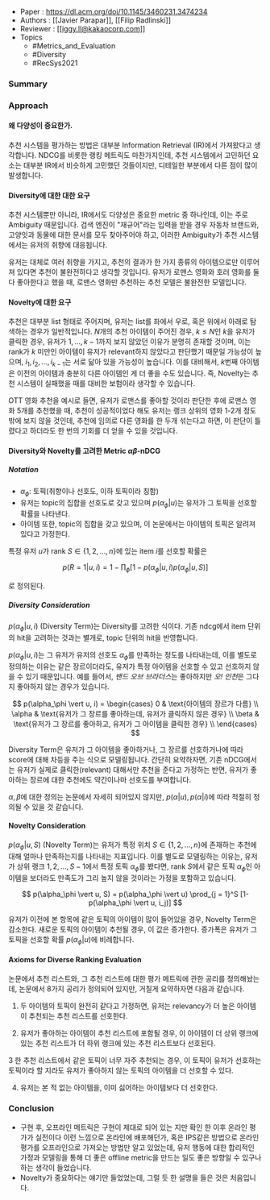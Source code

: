 - Paper : https://dl.acm.org/doi/10.1145/3460231.3474234
- Authors : [[Javier Parapar]], [[Filip Radlinski]]
- Reviewer : [[iggy.ll@kakaocorp.com]]
- Topics
	- #Metrics_and_Evaluation 
	- #Diversity 
	- #RecSys2021

### Summary

### Approach
#### 왜 다양성이 중요한가.
추천 시스템을 평가하는 방법은 대부분 Information Retrieval (IR)에서 가져왔다고 생각합니다. NDCG를 비롯한 랭킹 메트릭도 마찬가지인데, 추천 시스템에서 고민하던 요소는 대부분 IR에서 비슷하게 고민했던 것들이지만, 디테일한 부분에서 다른 점이 많이 발생합니다.

#### Diversity에 대한 대한 요구
추천 시스템뿐만 아니라, IR에서도 다양성은 중요한 metric 중 하나인데, 이는 주로 Ambiguity 때문입니다. 검색 엔진이 "재규어"라는 입력을 받을 경우 자동차 브랜드와, 고양잇과 동물에 대한 문서를 모두 찾아주어야 하고, 이러한 Ambiguity가 추천 시스템에서는 유저의 취향에 대응됩니다.

유저는 대체로 여러 취향을 가지고, 추천의 결과가 한 가지 종류의 아이템으로만 이루어져 있다면 추천이 불완전하다고 생각할 것입니다. 유저가 로맨스 영화와 호러 영화를 둘 다 좋아한다고 했을 때, 로맨스 영화만 추천하는 추천 모델은 불완전한 모델입니다.

#### Novelty에 대한 요구
추천은 대부분 list 형태로 주어지며, 유저는 list를 좌에서 우로, 혹은 위에서 아래로 탐색하는 경우가 일반적입니다. $N$개의 추천 아이템이 주어진 경우, $k \leq N$인 $k$을 유저가 클릭한 경우, 유저가 $1, \dots, k-1$까지 보지 않았던 이유가 분명히 존재할 것이며, 이는 rank가 $k$ 미만인 아이템이 유저가 relevant하지 않았다고 판단했기 때문일 가능성이 높으며, $i_1, i_2, \dots, i_{k-1}$는 서로 닮아 있을 가능성이 높습니다. 이를 대비해서, $k$번째 아이템은 이전의 아이템과 충분히 다른 아이템인 게 더 좋을 수도 있습니다. 즉, Novelty는 추천 시스템이 실패했을 때를 대비한 보험이라 생각할 수 있습니다.

OTT 영화 추천을 예시로 들면, 유저가 로맨스를 좋아할 것이라 판단한 후에 로맨스 영화 5개를 추천했을 때, 추천이 성공적이었다 해도 유저는 랭크 상위의 영화 1-2개 정도밖에 보지 않을 것인데, 추천에 임의로 다른 영화를 한 두개 섞는다고 하면, 이 판단이 틀렸다고 하더라도 한 번의 기회를 더 얻을 수 있을 것입니다.

#### Diversity와 Novelty를 고려한 Metric $\alpha\beta$-nDCG
##### Notation
- $\alpha_\phi$: 토픽(취향이나 선호도, 이하 토픽이라 칭함)
- 유저는 topic의 집합을 선호도로 갖고 있으며 $p(\alpha_\phi \vert u)$는 유저가 그 토픽을 선호할 확률을 나타낸다.
- 아이템 또한, topic의 집합을 갖고 있으며, 이 논문에서는 아이템의 토픽은 알려져 있다고 가정한다.

특정 유저 $u$가 rank $S \in \{1, 2, \dots, n\}$에 있는 item $i$를 선호할 확률은

$$
p(R=1  \vert u, i) = 1  -  \prod_{\phi} [1  - p(\alpha_\phi  \vert u, i) p(\alpha_\phi  \vert u, S)]
$$

로 정의된다.

##### Diversity Consideration
$p(\alpha_\phi  \vert u, i)$ (Diversity Term)는 Diversity를 고려한 식이다. 기존 ndcg에서 item 단위의 hit을 고려하는 것과는 별개로, topic 단위의 hit을 반영합니다.

$p(\alpha_\phi \vert u, i)$는 그 유저가 유저의 선호도 $\alpha_\phi$를 만족하는 정도를 나타내는데, 이를 별도로 정의하는 이유는 같은 장르이더라도, 유저가 특정 아이템을 선호할 수 있고 선호하지 않을 수 있기 때문입니다. 예를 들어서, *밴드 오브 브라더스*는 좋아하지만 *오! 인천*은 그다지 좋아하지 않는 경우가 있습니다.

$$
p(\alpha_\phi  \vert u, i) = \begin{cases}
0 & \text{아이템의 장르가 다름}  \\
\alpha & \text{유저가 그 장르를 좋아하는데, 유저가 클릭하지 않은 경우}  \\
\beta & \text{유저가 그 장르를 좋아하고, 유저가 그 아이템을 클릭한 경우}  \\
\end{cases}
$$

Diversity Term은 유저가 그 아이템을 좋아하거나, 그 장르를 선호하거나에 따라 score에 대해 차등을 주는 식으로 모델링됩니다. 간단히 요약하자면, 기존 nDCG에서는 유저가 실제로 클릭한(relevant) 대해서만 추천을 준다고 가정하는 반면, 유저가 좋아하는 장르에 대한 추천에도 약간이나마 선호도를 부여합니다.

$\alpha, \beta$에 대한 정의는 논문에서 자세히 되어있지 않지만, $p(\alpha \vert u), p(\alpha \vert i)$에 따라 적절히 정의될 수 있을 것 같습니다.

#### Novelty Consideration
$p(\alpha_\phi  \vert u, S)$ (Novelty Term)는 유저가 특정 위치 $S\in \{1, 2, \dots, n\}$에 존재하는 추천에 대해 얼마나 만족하는지를 나타내는 지표입니다. 이를 별도로 모델링하는 이유는, 유저가 상위 랭크 $1, 2, \dots, S-1$에서 특정 토픽 $\alpha_\phi$를 봤다면, rank $S$에서 같은 토픽 $\alpha_\phi$인 아이템을 보더라도 만족도가 그리 높지 않을 것이라는 가정을 포함하고 있습니다.

$$
	p(\alpha_\phi  \vert u, S) = p(\alpha_\phi  \vert u)  \prod_{j = 1}^S [1-p(\alpha_\phi  \vert u, i_j)]
$$

유저가 이전에 본 항목에 같은 토픽의 아이템이 많이 들어있을 경우, Novelty Term은 감소한다. 새로운 토픽의 아이템이 추천될 경우, 이 값은 증가한다. 증가폭은 유저가 그 토픽을 선호할 확률 $p(\alpha_\phi \vert u)$에 비례합니다.

 #### Axioms for Diverse Ranking Evaluation
논문에서 추천 리스트와, 그 추천 리스트에 대한 평가 메트릭에 관한 공리를 정의해놨는데, 논문에서 8가지 공리가 정의되어 있지만, 거칠게 요약하자면 다음과 같습니다.

1. 두 아이템의 토픽이 완전히 같다고 가정하면, 유저는 relevancy가 더 높은 아이템이 추천되는 추천 리스트를 선호한다.

2. 유저가 좋아하는 아이템이 추천 리스트에 포함될 경우, 이 아이템이 더 상위 랭크에 있는 추천 리스트가 더 하위 랭크에 있는 추천 리스트보다 선호된다.

3 한 추천 리스트에서 같은 토픽이 너무 자주 추천되는 경우, 이 토픽이 유저가 선호하는 토픽이라 할 지라도 유저가 좋아하지 않는 토픽의 아이템을 더 선호할 수 있다.

4. 유저는 본 적 없는 아이템을, 이미 싫어하는 아이템보다 더 선호한다.


### Conclusion
- 구현 후, 오프라인 메트릭은 구현이 제대로 되어 있는 지만 확인 한 이후 온라인 평가가 실전이다 이런 느낌으로 온라인에 배포해던가, 혹은 IPS같은 방법으로 온라인 평가를 오프라인으로 가져오는 방법만 알고 있었는데, 유저 행동에 대한 합리적인 가정과 모델링을 통해 더 좋은 offline metric을 만드는 일도 좋은 방향일 수 있구나 하는 생각이 들었습니다. 
- Novelty가 중요하다는 얘기만 들었었는데, 그럴 듯 한 설명을 들은 것은 처음입니다.
